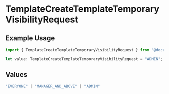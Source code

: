 # TemplateCreateTemplateTemporaryVisibilityRequest

## Example Usage

```typescript
import { TemplateCreateTemplateTemporaryVisibilityRequest } from "@documenso/sdk-typescript/models/operations";

let value: TemplateCreateTemplateTemporaryVisibilityRequest = "ADMIN";
```

## Values

```typescript
"EVERYONE" | "MANAGER_AND_ABOVE" | "ADMIN"
```